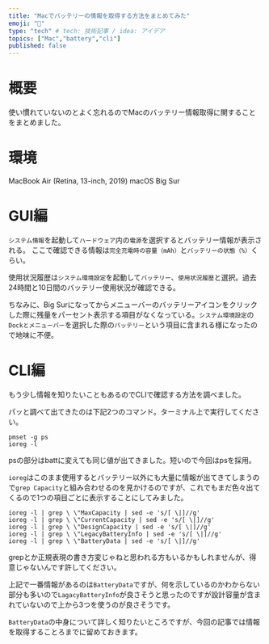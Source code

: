 ```yaml
---
title: "Macでバッテリーの情報を取得する方法をまとめてみた"
emoji: "🔋"
type: "tech" # tech: 技術記事 / idea: アイデア
topics: ["Mac","battery","cli"]
published: false
---
```


# 概要
使い慣れていないのとよく忘れるのでMacのバッテリー情報取得に関することをまとめました。

# 環境
MacBook Air (Retina, 13-inch, 2019)
macOS Big Sur

# GUI編
`システム情報`を起動して`ハードウェア`内の`電源`を選択するとバッテリー情報が表示される。
ここで確認できる情報は`完全充電時の容量（mAh）`と`バッテリーの状態（%）`くらい。

使用状況履歴は`システム環境設定`を起動して`バッテリー`、`使用状況履歴`と選択。過去24時間と10日間のバッテリー使用状況が確認できる。

ちなみに、Big Surになってからメニューバーのバッテリーアイコンをクリックした際に残量をパーセント表示する項目がなくなっている。`システム環境設定`の`Dockとメニューバー`を選択した際の`バッテリー`という項目に含まれる様になったので地味に不便。

# CLI編
もう少し情報を知りたいこともあるのでCLIで確認する方法を調べました。

パッと調べて出てきたのは下記2つのコマンド。ターミナル上で実行してください。
```
pmset -g ps
ioreg -l
```
psの部分はbattに変えても同じ値が出てきました。短いので今回はpsを採用。

`ioreg`はこのまま使用するとバッテリー以外にも大量に情報が出てきてしまうので`grep Capacity`と組み合わせるのを見かけるのですが、これでもまだ色々出てくるので1つの項目ごとに表示することにしてみました。
```
ioreg -l | grep \ \"MaxCapacity | sed -e 's/[ \|]//g'
ioreg -l | grep \ \"CurrentCapacity | sed -e 's/[ \|]//g'
ioreg -l | grep \ \"DesignCapacity | sed -e 's/[ \|]//g'
ioreg -l | grep \ \"LegacyBatteryInfo | sed -e 's/[ \|]//g'
ioreg -l | grep \ \"BatteryData | sed -e 's/[ \|]//g'
```
grepとか正規表現の書き方変じゃねと思われる方もいるかもしれませんが、得意じゃないんです許してください。

上記で一番情報があるのは`BatteryData`ですが、何を示しているのかわからない部分も多いので`LagacyBatteryInfo`が良さそうと思ったのですが設計容量が含まれていないので上から3つを使うのが良さそうです。

`BatteryData`の中身について詳しく知りたいところですが、今回の記事では情報を取得することろまでに留めておきます。
